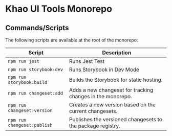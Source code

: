 # Khao UI Tools Monorepo

## Commands/Scripts

The following scripts are available at the root of the monorepo:

| Script                      | Description                                                 |
| --------------------------- | ----------------------------------------------------------- |
| `npm run jest`              | Runs Jest Test                                              |
| `npm run storybook:dev`     | Runs Storybook in Dev Mode                                  |
| `npm run storybook:build`   | Builds the Storybook for static hosting.                    |
| `npm run changeset:add`     | Adds a new changeset for tracking changes in the monorepo.  |
| `npm run changeset:version` | Creates a new version based on the current changesets.      |
| `npm run changeset:publish` | Publishes the versioned changesets to the package registry. |
